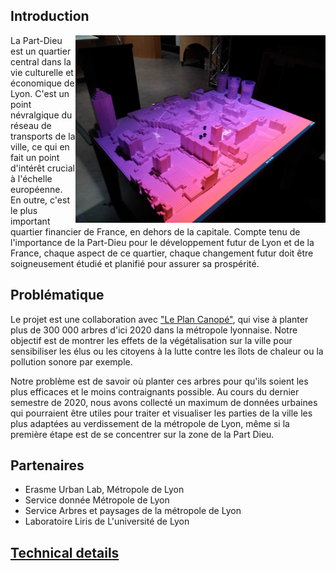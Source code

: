 ## Introduction

<img align="right" src="PartDieuModel/SansProjection.jpg" width="400">
La Part-Dieu est un quartier central dans la vie culturelle et économique de Lyon. C'est un point névralgique du réseau de transports de la ville, ce qui en fait un point d'intérêt crucial à l'échelle européenne. En outre, c'est le plus important quartier financier de France, en dehors de la capitale. Compte tenu de l'importance de la Part-Dieu pour le développement futur de Lyon et de la France, chaque aspect de ce quartier, chaque changement futur doit être soigneusement étudié et planifié pour assurer sa prospérité.

## Problématique

Le projet est une collaboration avec ["Le Plan Canopé"](https://blogs.grandlyon.com/developpementdurable/en-actions/dispositifs-partenariaux/plan-canopee-larbre-au-service-du-climat-urbain/), qui vise à planter plus de 300 000 arbres d'ici 2020 dans la métropole lyonnaise.
Notre objectif est de montrer les effets de la végétalisation sur la ville pour sensibiliser les élus ou les citoyens à la lutte contre les îlots de chaleur ou la pollution sonore par exemple. 

Notre problème est de savoir où planter ces arbres pour qu'ils soient les plus efficaces et le moins contraignants possible. Au cours du dernier semestre  de 2020, nous avons collecté un maximum de données urbaines qui pourraient être utiles pour traiter et visualiser les parties de la ville les plus adaptées au verdissement de la métropole de Lyon, même si la première étape est de se concentrer sur la zone de la Part Dieu.

## Partenaires

 * Erasme Urban Lab, Métropole de Lyon
 * Service donnée Métropole de Lyon 
 * Service Arbres et paysages de la métropole de Lyon
 * Laboratoire Liris de L'université de Lyon
 
 ## [Technical details](technical_details)